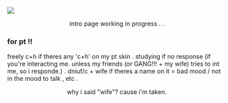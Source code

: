 ![](https://litter.catbox.moe/xpzlai.png)
<p align="center"

intro page working in progress . .


### for pt !!

freely c+h if theres any 'c+h' on my pt skin .
studying if no response (if you're interacting me. unless my friends (or GANG!!! + my wife) tries to int me, so i responde.) . 
dniuf/c + wife if theres a name on it = bad mood / not in the mood to talk , etc .
<p align="center"

why i said "wife"? cause i'm taken.

